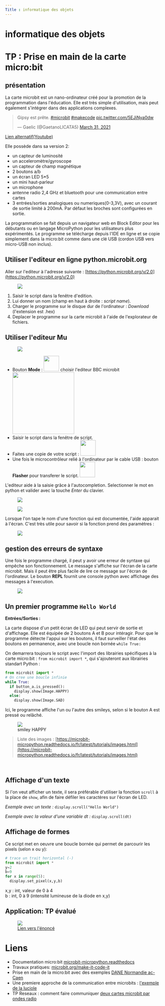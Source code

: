 ```yaml
---
Title : informatique des objets
---
```


# informatique des objets

# TP : Prise en main de la carte micro:bit
## présentation
La carte microbit est un nano-ordinateur créé pour la promotion de la programmation dans l'éducation. Elle est très simple d'utilisation, mais peut également s'intégrer dans des applications complexes.

<blockquote class="twitter-tweet"><p lang="fr" dir="ltr">Gipsy est prête. <a href="https://twitter.com/hashtag/microbit?src=hash&amp;ref_src=twsrc%5Etfw">#microbit</a> <a href="https://twitter.com/hashtag/makecode?src=hash&amp;ref_src=twsrc%5Etfw">#makecode</a> <a href="https://t.co/5EJiNya0dw">pic.twitter.com/5EJiNya0dw</a></p>&mdash; Gaelic (@GaetanoLICATA5) <a href="https://twitter.com/GaetanoLICATA5/status/1377319663017803780?ref_src=twsrc%5Etfw">March 31, 2021</a></blockquote> <script async src="https://platform.twitter.com/widgets.js" charset="utf-8"></script>
<a href="https://youtu.be/fAlMMOpnFA8" target="blank">Lien alternatif(Youtube)</a>

Elle possède dans sa version 2:

* un capteur de luminosité
* un acceleromètre/gyroscope
* un capteur de champ magnétique
* 2 boutons a/b
* un écran LED 5*5
* un mini haut-parleur
* un microphone
* antenne radio 2,4 GHz et bluetooth pour une communication entre cartes
* 3 entrées/sorties analogiques ou numeriques(0-3,3V), avec un courant de sortie limité à 200mA. Par défaut les broches sont configurées en sortie.

La programmation se fait depuis un navigateur web en Block Editor pour les débutants ou en langage MicroPython pour les utilisateurs plus expérimentés.
Le programme se télécharge depuis l'IDE en ligne et se copie simplement dans la micro:bit comme dans une clé USB (cordon USB vers micro-USB non inclus).

## Utiliser l'editeur en ligne python.microbit.org
Aller sur l'editeur à l'adresse suivante : [https://python.microbit.org/v/2.0](https://python.microbit.org/v/2.0)

<figure>
  <img src="../images/editoronline.png">
</figure>

1. Saisir le script dans la fenêtre d'edition.
2. Lui donner un nom (champ en haut à droite : *script name*).
3. Charger le programme sur le disque dur de l'ordinateur : *Download* (l'extension est .hex)
4. Deplacer le programme sur la carte microbit à l'aide de l'explorateur de fichiers.

## Utiliser l'editeur Mu
<figure>
  <img src="../images/helloworld.png">
</figure>

* Bouton **Mode** : <img src="../images/mu_mode.png" width="50px"> choisir l'editeur BBC microbit <img src="../images/mu_microbit.png" width="200px">
* Saisir le script dans la fenêtre de script.
* Faites une copie de votre script : <img src="../images/mu_save.png" width="50px">
* Une fois le microcontrôleur relié à l'ordinateur par le cable USB : bouton **Flasher** pour transferer le script. <img src="../images/mu_flash.png" width="50px">

L'editeur aide à la saisie grâce à l'autocompletion. Selectionner le mot en python et valider avec la touche *Enter* du clavier.

<figure>
  <img src="../images/autocompletion1.png">
</figure>

<figure>
  <img src="../images/autocompletion2.png">
</figure>

Lorsque l'on tape le nom d'une fonction qui est documentée, l'aide apparait à l'écran. C'est très utile pour savoir si la fonction prend des paramètres : 

<figure>
  <img src="../images/documentation.png">
</figure>

## gestion des erreurs de syntaxe
Une fois le programme chargé, il peut y avoir une erreur de syntaxe qui empêche son fonctionnement. Le message s'affiche sur l'écran de la carte microbit. Mais il peut être plus facile de lire ce message sur l'écran de l'ordinateur. Le bouton **REPL** fournit une console python avec affichage des messages à l'execution.

<figure>
  <img src="../images/repl.png">
</figure>

## Un premier programme `Hello World`
**Entrées/Sorties :**

La carte dispose d'un petit écran de LED qui peut servir de sortie et d'affichage. Elle est équipée de 2 boutons A et B pour intéragir.
Pour que le programme détecte l'appui sur les boutons, il faut surveiller l'état des boutons en permanence, avec une boucle non bornée `while True:`

On demarrera toujours le script avec l'import des librairies spécifiques à la carte micro:bit : `from microbit import *`, qui s'ajouteront aux librairies standart Python : 

```python
from microbit import *
# On cree une boucle infinie 
while True:
  if button_a.is_pressed(): 
    display.show(Image.HAPPY)
  else: 
    display.show(Image.SAD)
```

Ici, le programme affiche l'un ou l'autre des smileys, selon si le bouton A est pressé ou relâché.

<figure>
<img src="../images/mu_happy.png">
<figcaption>smiley HAPPY</figcaption>
</figure>

> Liste des images : [https://microbit-micropython.readthedocs.io/fr/latest/tutorials/images.html](https://microbit-micropython.readthedocs.io/fr/latest/tutorials/images.html)

<br>

## Affichage d'un texte
Si l'on veut afficher un texte, il sera préférable d'utiliser la fonction `scroll` à la place de `show`, afin de faire défiler les caractères sur l'écran de LED. 

*Exemple avec un texte :* ```display.scroll("Hello World")``` 

*Exemple avec la valeur d'une variable dt :* ```display.scroll(dt)``` 

## Affichage de formes
Ce script met en oeuvre une boucle bornée qui permet de parcourir les pixels (selon x ou y):

```python
# trace un trait horizontal (-)
from microbit import *
y=2
b=9
for x in range(5):
  display.set_pixel(x,y,b)
```
x,y : int, valeur de 0 à 4<br>
b : int, 0 à 9 (intensité lumineuse de la diode en x,y)

## Application: TP évalué

<a href="/pdf/SNT/TP_intro_MB.pdf">
<figure>
  <img src="../images/TP.png">
  <figcaption>Lien vers l'énoncé</figcaption>
</figure>
</a>

# Liens
* Documentation micro:bit [microbit-micropython.readthedocs](https://microbit-micropython.readthedocs.io/en/v1.0.1/)
* Travaux pratiques: [microbit.org/make-it-code-it](https://microbit.org/projects/make-it-code-it/)
* Prise en main de la micro:bit avec des exemples [DANE Normandie ac-Caen](https://numerique-sciences-informatiques.discip.ac-caen.fr/IMG/pdf/initiation-mu-microbit.pdf)
* Une premiere approche de la communication entre microbits : [l'exemple de la luciole](https://microbit-micropython.readthedocs.io/en/v1.0.1/tutorials/radio.html)
* TP Reseaux : comment faire communiquer [deux cartes microbit par ondes radio](https://www.lossendiere.com/2017/12/10/faire-communiquer-2-microbit-par-onde-radio/)